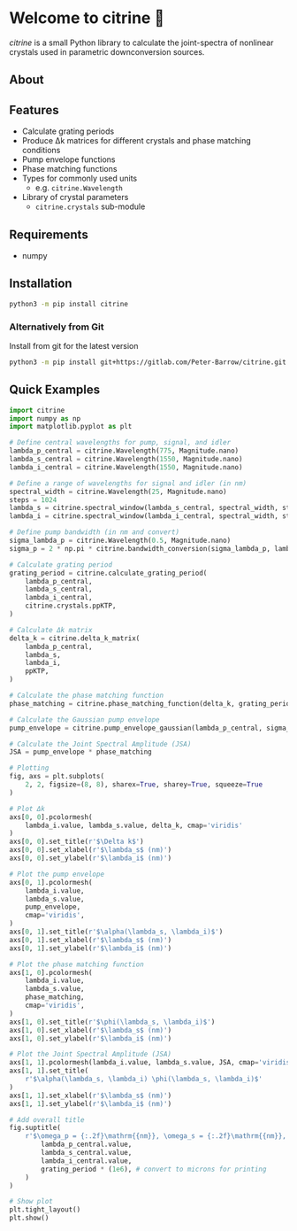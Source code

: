 # Welcome to citrine 💎

*citrine* is a small Python library to calculate the joint-spectra of nonlinear crystals used in parametric downconversion sources.

## About


## Features
- Calculate grating periods
- Produce Δk matrices for different crystals and phase matching conditions
- Pump envelope functions
- Phase matching functions
- Types for commonly used units
    - e.g. ```citrine.Wavelength```
- Library of crystal parameters
    - ``` citrine.crystals ``` sub-module


## Requirements
- numpy

## Installation

```sh title="pypi"
python3 -m pip install citrine
```

### Alternatively from Git
Install from git for the latest version
```sh title="git"
python3 -m pip install git+https://gitlab.com/Peter-Barrow/citrine.git
```

## Quick Examples

``` python
import citrine
import numpy as np
import matplotlib.pyplot as plt

# Define central wavelengths for pump, signal, and idler
lambda_p_central = citrine.Wavelength(775, Magnitude.nano)
lambda_s_central = citrine.Wavelength(1550, Magnitude.nano)
lambda_i_central = citrine.Wavelength(1550, Magnitude.nano)

# Define a range of wavelengths for signal and idler (in nm)
spectral_width = citrine.Wavelength(25, Magnitude.nano)
steps = 1024
lambda_s = citrine.spectral_window(lambda_s_central, spectral_width, steps)
lambda_i = citrine.spectral_window(lambda_i_central, spectral_width, steps)

# Define pump bandwidth (in nm and convert)
sigma_lambda_p = citrine.Wavelength(0.5, Magnitude.nano)
sigma_p = 2 * np.pi * citrine.bandwidth_conversion(sigma_lambda_p, lambda_p_central)

# Calculate grating period
grating_period = citrine.calculate_grating_period(
    lambda_p_central,
    lambda_s_central,
    lambda_i_central,
    citrine.crystals.ppKTP,
)

# Calculate Δk matrix
delta_k = citrine.delta_k_matrix(
    lambda_p_central,
    lambda_s,
    lambda_i,
    ppKTP,
)

# Calculate the phase matching function
phase_matching = citrine.phase_matching_function(delta_k, grating_period, 1e-2)

# Calculate the Gaussian pump envelope
pump_envelope = citrine.pump_envelope_gaussian(lambda_p_central, sigma_p, lambda_s, lambda_i)

# Calculate the Joint Spectral Amplitude (JSA)
JSA = pump_envelope * phase_matching

# Plotting
fig, axs = plt.subplots(
    2, 2, figsize=(8, 8), sharex=True, sharey=True, squeeze=True
)

# Plot Δk
axs[0, 0].pcolormesh(
    lambda_i.value, lambda_s.value, delta_k, cmap='viridis'
)
axs[0, 0].set_title(r'$\Delta k$')
axs[0, 0].set_xlabel(r'$\lambda_s$ (nm)')
axs[0, 0].set_ylabel(r'$\lambda_i$ (nm)')

# Plot the pump envelope
axs[0, 1].pcolormesh(
    lambda_i.value,
    lambda_s.value,
    pump_envelope,
    cmap='viridis',
)
axs[0, 1].set_title(r'$\alpha(\lambda_s, \lambda_i)$')
axs[0, 1].set_xlabel(r'$\lambda_s$ (nm)')
axs[0, 1].set_ylabel(r'$\lambda_i$ (nm)')

# Plot the phase matching function
axs[1, 0].pcolormesh(
    lambda_i.value,
    lambda_s.value,
    phase_matching,
    cmap='viridis',
)
axs[1, 0].set_title(r'$\phi(\lambda_s, \lambda_i)$')
axs[1, 0].set_xlabel(r'$\lambda_s$ (nm)')
axs[1, 0].set_ylabel(r'$\lambda_i$ (nm)')

# Plot the Joint Spectral Amplitude (JSA)
axs[1, 1].pcolormesh(lambda_i.value, lambda_s.value, JSA, cmap='viridis')
axs[1, 1].set_title(
    r'$\alpha(\lambda_s, \lambda_i) \phi(\lambda_s, \lambda_i)$'
)
axs[1, 1].set_xlabel(r'$\lambda_s$ (nm)')
axs[1, 1].set_ylabel(r'$\lambda_i$ (nm)')

# Add overall title
fig.suptitle(
    r'$\omega_p = {:.2f}\mathrm{{nm}}, \omega_s = {:.2f}\mathrm{{nm}}, \omega_i = {:.2f}\mathrm{{nm}}, \Lambda = {:.2f}\mathrm{{\mu m}}$'.format(
        lambda_p_central.value,
        lambda_s_central.value,
        lambda_i_central.value,
        grating_period * (1e6), # convert to microns for printing
    )
)

# Show plot
plt.tight_layout()
plt.show()

```
